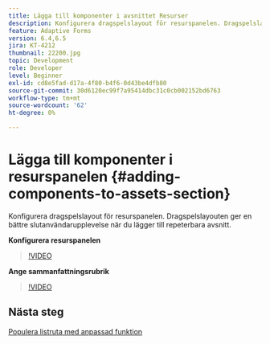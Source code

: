 ```yaml
---
title: Lägga till komponenter i avsnittet Resurser
description: Konfigurera dragspelslayout för resurspanelen. Dragspelslayouten ger en bättre slutanvändarupplevelse när du lägger till repeterbara avsnitt.
feature: Adaptive Forms
version: 6.4,6.5
jira: KT-4212
thumbnail: 22200.jpg
topic: Development
role: Developer
level: Beginner
exl-id: cd8e5fad-d17a-4f80-b4f6-0d43be4dfb80
source-git-commit: 30d6120ec99f7a95414dbc31c0cb002152bd6763
workflow-type: tm+mt
source-wordcount: '62'
ht-degree: 0%

---
```


# Lägga till komponenter i resurspanelen {#adding-components-to-assets-section}

Konfigurera dragspelslayout för resurspanelen. Dragspelslayouten ger en bättre slutanvändarupplevelse när du lägger till repeterbara avsnitt.

**Konfigurera resurspanelen**

>[!VIDEO](https://video.tv.adobe.com/v/22200?quality=12&learn=on)

**Ange sammanfattningsrubrik**
>[!VIDEO](https://video.tv.adobe.com/v/28387?quality=12&learn=on)

## Nästa steg

[Populera listruta med anpassad funktion](./using-custom-functions-and-code-editor.md)
